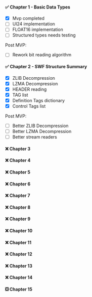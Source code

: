
#### :white_check_mark: Chapter 1 - Basic Data Types

- [x] Mvp completed
- [ ] UI24 implementation
- [ ] FLOAT16 implementation
- [ ] Structured types needs testing

Post MVP:
- [ ] Rework bit reading algorithm


#### :white_check_mark: Chapter 2 - SWF Structure Summary

- [x] ZLIB Decompression
- [x] LZMA Decompression
- [x] HEADER reading
- [x] TAG list
- [x] Definition Tags dictionary
- [x] Control Tags list

Post MVP:
- [ ] Better ZLIB Decompression
- [ ] Better LZMA Decompression
- [ ] Better stream readers

#### :x: Chapter 3
#### :x: Chapter 4
#### :x: Chapter 5
#### :x: Chapter 6
#### :x: Chapter 7
#### :x: Chapter 8
#### :x: Chapter 9
#### :x: Chapter 10
#### :x: Chapter 11
#### :x: Chapter 12
#### :x: Chapter 13
#### :x: Chapter 14

#### :negative_squared_cross_mark: Chapter 15